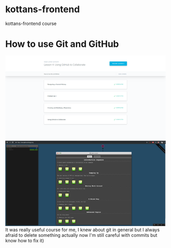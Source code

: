 # kottans-frontend
kottans-frontend course
# How to use Git and GitHub
<img src="task_git_basics/how-to-use-git.png">
<img src="task_git_basics/git_branching.png" >
It was really useful course for me, I knew about git in general but I always afraid to delete something actually now I'm still careful with commits but know how to fix it)
